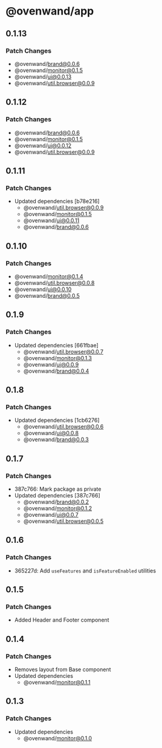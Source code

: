 # @ovenwand/app

## 0.1.13

### Patch Changes

- @ovenwand/brand@0.0.6
- @ovenwand/monitor@0.1.5
- @ovenwand/ui@0.0.13
- @ovenwand/util.browser@0.0.9

## 0.1.12

### Patch Changes

- @ovenwand/brand@0.0.6
- @ovenwand/monitor@0.1.5
- @ovenwand/ui@0.0.12
- @ovenwand/util.browser@0.0.9

## 0.1.11

### Patch Changes

- Updated dependencies [b78e216]
  - @ovenwand/util.browser@0.0.9
  - @ovenwand/monitor@0.1.5
  - @ovenwand/ui@0.0.11
  - @ovenwand/brand@0.0.6

## 0.1.10

### Patch Changes

- @ovenwand/monitor@0.1.4
- @ovenwand/util.browser@0.0.8
- @ovenwand/ui@0.0.10
- @ovenwand/brand@0.0.5

## 0.1.9

### Patch Changes

- Updated dependencies [661fbae]
  - @ovenwand/util.browser@0.0.7
  - @ovenwand/monitor@0.1.3
  - @ovenwand/ui@0.0.9
  - @ovenwand/brand@0.0.4

## 0.1.8

### Patch Changes

- Updated dependencies [1cb6276]
  - @ovenwand/util.browser@0.0.6
  - @ovenwand/ui@0.0.8
  - @ovenwand/brand@0.0.3

## 0.1.7

### Patch Changes

- 387c766: Mark package as private
- Updated dependencies [387c766]
  - @ovenwand/brand@0.0.2
  - @ovenwand/monitor@0.1.2
  - @ovenwand/ui@0.0.7
  - @ovenwand/util.browser@0.0.5

## 0.1.6

### Patch Changes

- 365227d: Add `useFeatures` and `isFeatureEnabled` utilities

## 0.1.5

### Patch Changes

- Added Header and Footer component

## 0.1.4

### Patch Changes

- Removes layout from Base component
- Updated dependencies
  - @ovenwand/monitor@0.1.1

## 0.1.3

### Patch Changes

- Updated dependencies
  - @ovenwand/monitor@0.1.0
